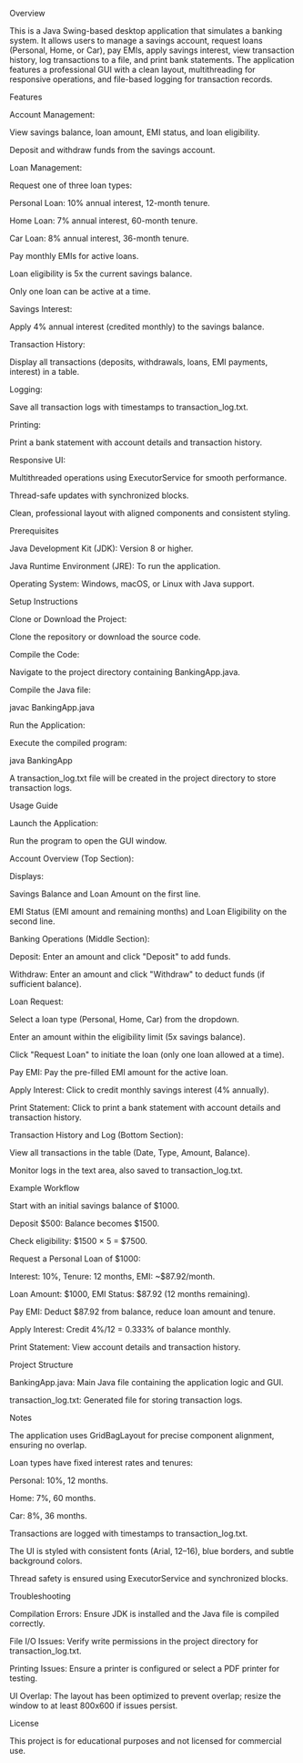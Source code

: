 Overview

This is a Java Swing-based desktop application that simulates a banking system. It allows users to manage a savings account, request loans (Personal, Home, or Car), pay EMIs, apply savings interest, view transaction history, log transactions to a file, and print bank statements. The application features a professional GUI with a clean layout, multithreading for responsive operations, and file-based logging for transaction records.

Features





Account Management:





View savings balance, loan amount, EMI status, and loan eligibility.



Deposit and withdraw funds from the savings account.



Loan Management:





Request one of three loan types:





Personal Loan: 10% annual interest, 12-month tenure.



Home Loan: 7% annual interest, 60-month tenure.



Car Loan: 8% annual interest, 36-month tenure.



Pay monthly EMIs for active loans.



Loan eligibility is 5x the current savings balance.



Only one loan can be active at a time.



Savings Interest:





Apply 4% annual interest (credited monthly) to the savings balance.



Transaction History:





Display all transactions (deposits, withdrawals, loans, EMI payments, interest) in a table.



Logging:





Save all transaction logs with timestamps to transaction_log.txt.



Printing:





Print a bank statement with account details and transaction history.



Responsive UI:





Multithreaded operations using ExecutorService for smooth performance.



Thread-safe updates with synchronized blocks.



Clean, professional layout with aligned components and consistent styling.

Prerequisites





Java Development Kit (JDK): Version 8 or higher.



Java Runtime Environment (JRE): To run the application.



Operating System: Windows, macOS, or Linux with Java support.

Setup Instructions





Clone or Download the Project:





Clone the repository or download the source code.



Compile the Code:





Navigate to the project directory containing BankingApp.java.



Compile the Java file:

javac BankingApp.java



Run the Application:





Execute the compiled program:

java BankingApp



A transaction_log.txt file will be created in the project directory to store transaction logs.

Usage Guide





Launch the Application:





Run the program to open the GUI window.



Account Overview (Top Section):





Displays:





Savings Balance and Loan Amount on the first line.



EMI Status (EMI amount and remaining months) and Loan Eligibility on the second line.



Banking Operations (Middle Section):





Deposit: Enter an amount and click "Deposit" to add funds.



Withdraw: Enter an amount and click "Withdraw" to deduct funds (if sufficient balance).



Loan Request:





Select a loan type (Personal, Home, Car) from the dropdown.



Enter an amount within the eligibility limit (5x savings balance).



Click "Request Loan" to initiate the loan (only one loan allowed at a time).



Pay EMI: Pay the pre-filled EMI amount for the active loan.



Apply Interest: Click to credit monthly savings interest (4% annually).



Print Statement: Click to print a bank statement with account details and transaction history.



Transaction History and Log (Bottom Section):





View all transactions in the table (Date, Type, Amount, Balance).



Monitor logs in the text area, also saved to transaction_log.txt.

Example Workflow





Start with an initial savings balance of $1000.



Deposit $500: Balance becomes $1500.



Check eligibility: $1500 × 5 = $7500.



Request a Personal Loan of $1000:





Interest: 10%, Tenure: 12 months, EMI: ~$87.92/month.



Loan Amount: $1000, EMI Status: $87.92 (12 months remaining).



Pay EMI: Deduct $87.92 from balance, reduce loan amount and tenure.



Apply Interest: Credit 4%/12 = 0.333% of balance monthly.



Print Statement: View account details and transaction history.

Project Structure





BankingApp.java: Main Java file containing the application logic and GUI.



transaction_log.txt: Generated file for storing transaction logs.

Notes





The application uses GridBagLayout for precise component alignment, ensuring no overlap.



Loan types have fixed interest rates and tenures:





Personal: 10%, 12 months.



Home: 7%, 60 months.



Car: 8%, 36 months.



Transactions are logged with timestamps to transaction_log.txt.



The UI is styled with consistent fonts (Arial, 12–16), blue borders, and subtle background colors.



Thread safety is ensured using ExecutorService and synchronized blocks.

Troubleshooting





Compilation Errors: Ensure JDK is installed and the Java file is compiled correctly.



File I/O Issues: Verify write permissions in the project directory for transaction_log.txt.



Printing Issues: Ensure a printer is configured or select a PDF printer for testing.



UI Overlap: The layout has been optimized to prevent overlap; resize the window to at least 800x600 if issues persist.

License

This project is for educational purposes and not licensed for commercial use.
